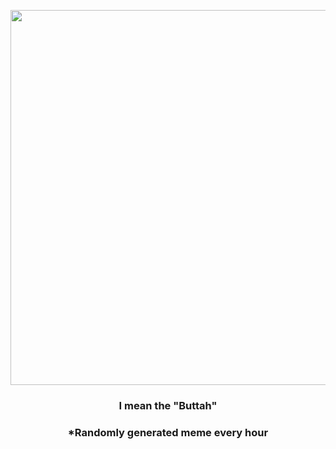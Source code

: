 <p align="center">
        <img src="https://i.redd.it/lva5hbj5jce91.gif" width="600" height="600">
        </p>
        <h3 align="center">I mean the "Buttah"</h3>
        <h3 align="center">*Randomly generated meme every hour</h3>
    